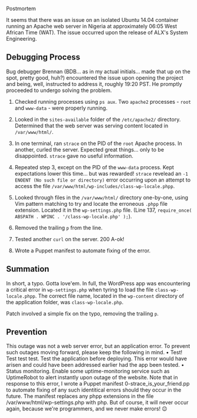 Postmortem

It seems that there was an issue on an isolated Ubuntu 14.04 container running an Apache web server in Nigeria at approximately 06:05 West African Time (WAT). The issue occurred upon the release of ALX's System Engineering.

## Debugging Process


Bug debugger Brennan (BDB... as in my actual initials... made that up on the spot, pretty
good, huh?) encountered the issue upon opening the project and being, well, instructed to
address it, roughly 19:20 PST. He promptly proceeded to undergo solving the problem.


1. Checked running processes using `ps aux`. Two `apache2` processes - `root` and `www-data` -
were properly running.


2. Looked in the `sites-available` folder of the `/etc/apache2/` directory. Determined that
the web server was serving content located in `/var/www/html/`.


3. In one terminal, ran `strace` on the PID of the `root` Apache process. In another, curled
the server. Expected great things... only to be disappointed. `strace` gave no useful
information.


4. Repeated step 3, except on the PID of the `www-data` process. Kept expectations lower this
time... but was rewarded! `strace` revelead an `-1 ENOENT (No such file or directory)` error
occurring upon an attempt to access the file `/var/www/html/wp-includes/class-wp-locale.phpp`.


5. Looked through files in the `/var/www/html/` directory one-by-one, using Vim pattern
matching to try and locate the erroneous `.phpp` file extension. Located it in the
`wp-settings.php` file. (Line 137, `require_once( ABSPATH . WPINC . '/class-wp-locale.php' );`).


6. Removed the trailing `p` from the line.


7. Tested another `curl` on the server. 200 A-ok!


8. Wrote a Puppet manifest to automate fixing of the error.

## Summation


In short, a typo. Gotta love'em. In full, the WordPress app was encountering a critical
error in `wp-settings.php` when tyring to load the file `class-wp-locale.phpp`. The correct
file name, located in the `wp-content` directory of the application folder, was
`class-wp-locale.php`.


Patch involved a simple fix on the typo, removing the trailing `p`.

## Prevention

This outage was not a web server error, but an application error. To prevent such outages moving forward, please keep the following in mind.
•	Test! Test test test. Test the application before deploying. This error would have arisen and could have been addressed earlier had the app been tested.
•	Status monitoring. Enable some uptime-monitoring service such as UptimeRobot to alert instantly upon outage of the website.
Note that in response to this error, I wrote a Puppet manifest 0-strace_is_your_friend.pp to automate fixing of any such identitical errors should they occur in the future. The manifest replaces any phpp extensions in the file /var/www/html/wp-settings.php with php.
But of course, it will never occur again, because we're programmers, and we never make errors! 😉




